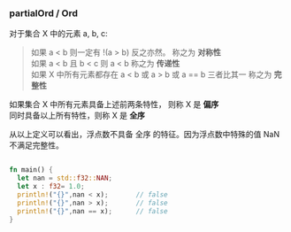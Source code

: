 ### partialOrd / Ord

对于集合 X 中的元素 a, b, c:  
> 如果 a < b 则一定有 !(a > b) 反之亦然。                      称之为  **对称性**  
> 如果 a < b 且 b < c 则 a < b                                称之为  **传递性**  
> 如果 X 中所有元素都存在 a < b 或 a > b 或 a == b 三者比其一   称之为  **完整性**  

如果集合 X 中所有元素具备上述前两条特性， 则称 X 是 **偏序**  
同时具备以上所有特性，则称 X 是 **全序**


从以上定义可以看出，浮点数不具备 全序 的特征。因为浮点数中特殊的值 NaN 不满足完整性。

```rs

fn main() {
  let nan = std::f32::NAN;
  let x : f32= 1.0;
  println!("{}",nan < x);       // false
  println!("{}",nan > x);       // false
  println!("{}",nan == x);      // false
}

```
